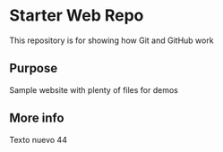 # Starter Web Repo

This repository is for showing how Git and GitHub work

## Purpose

Sample website with plenty of files for demos

## More info

Texto nuevo 44
